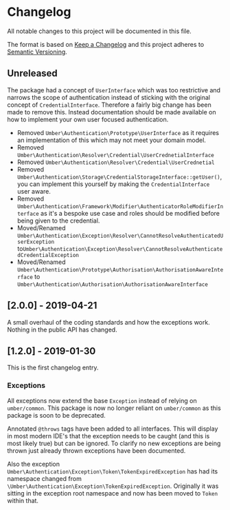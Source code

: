 # Changelog
All notable changes to this project will be documented in this file.

The format is based on [Keep a Changelog](http://keepachangelog.com/en/1.0.0/)
and this project adheres to [Semantic Versioning](http://semver.org/spec/v2.0.0.html).

## Unreleased

The package had a concept of `UserInterface` which was too restrictive and narrows the scope of authentication instead of sticking with the original concept of `CredentialInterface`.
Therefore a fairly big change has been made to remove this.
Instead documentation should be made available on how to implement your own user focused authentication.

* Removed `Umber\Authentication\Prototype\UserInterface` as it requires an implementation of this which may not meet your domain model.
* Removed `Umber\Authentication\Resolver\Credential\UserCrednetialInterface`
* Removed `Umber\Authentication\Resolver\Credential\UserCrednetial`
* Removed `Umber\Authentication\Storage\CredentialStorageInterface::getUser()`, you can implement this yourself by making the `CredentialInterface` user aware.
* Removed `Umber\Authentication\Framework\Modifier\AuthenticatorRoleModifierInterface` as it's a bespoke use case and roles should be modified before being given to the credential.
* Moved/Renamed `Umber\Authentication\Exception\Resolver\CannotResolveAuthenticatedUserException` to`Umber\Authentication\Exception\Resolver\CannotResolveAuthenticatedCredentialException`
* Moved/Renamed `Umber\Authentication\Prototype\Authorisation\AuthorisationAwareInterface` to `Umber\Authentication\Authorisation\AuthorisationAwareInterface`


## [2.0.0] - 2019-04-21

A small overhaul of the coding standards and how the exceptions work.
Nothing in the public API has changed.

## [1.2.0] - 2019-01-30

This is the first changelog entry.

### Exceptions

All exceptions now extend the base `Exception` instead of relying on `umber/common`.
This package is now no longer reliant on `umber/common` as this package is soon to be deprecated.

Annotated `@throws` tags have been added to all interfaces.
This will display in most modern IDE's that the exception needs to be caught (and this is most likely true) but can be ignored.
To clarify no new exceptions are being thrown just already thrown exceptions have been documented.

Also the exception `Umber\Authentication\Exception\Token\TokenExpiredException` has had its namespace changed from `\Umber\Authentication\Exception\TokenExpiredException`.
Originally it was sitting in the exception root namespace and now has been moved to `Token` within that.
